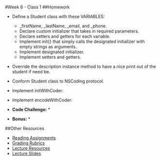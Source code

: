 #Week 6 - Class 1
##Homework
* Define a Student class with these VARIABLES:
	* _firstName, _lastName, _email, and _phone.
	* Declare custom initializer that takes in required parameters.
	* Declare setters and getters for each variable.
	* Implement init{} that simply calls the designated initializer with empty strings as arguments.
	* Implement designated initializer.
	* Implement setters and getters.
* Override the description instance method to have a nice print out of the student if need be.
* Conform Student class to NSCoding protocol.
* Implement initWithCoder:
* Implement encodeWithCoder:

* **Code Challenge:**
	*
* **Bonus:**
	*

##Other Resources
* [Reading Assignments](../../Resources/ra-grading-standard/)
* [Grading Rubrics](../../Resources/)
* [Lecture Resources](lecture/)
* [Lecture Slides]()
